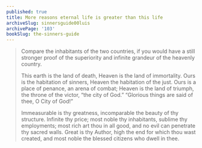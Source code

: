 ```yaml
---
published: true
title: More reasons eternal life is greater than this life
archiveSlug: sinnersguide00luis
archivePage: '103'
bookSlug: the-sinners-guide
---
```


> Compare the inhabitants of the two countries, if you would have a still stronger proof of the superiority and infinite grandeur of the heavenly country.
> 
> This earth is the land of death, Heaven is the land of immortality. Ours is the habitation of sinners, Heaven the habitation of the just. Ours is a place of penance, an arena of combat; Heaven is the land of triumph, the throne of the victor, “the city of God.” “Glorious things are said of thee, O City of God!”
> 
> Immeasurable is thy greatness, incomparable the beauty of thy structure. Infinite thy price; most noble thy inhabitants, sublime thy employments; most rich art thou in all good, and no evil can penetrate thy sacred walls. Great is thy Author, high the end for which thou wast created, and most noble the blessed citizens who dwell in thee.
